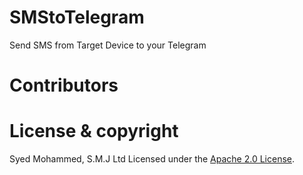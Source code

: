 # SMStoTelegram

Send SMS from Target Device to your Telegram



# Contributors


# License & copyright

 Syed Mohammed, S.M.J Ltd
 Licensed under the [Apache 2.0 License](LICENSE).
